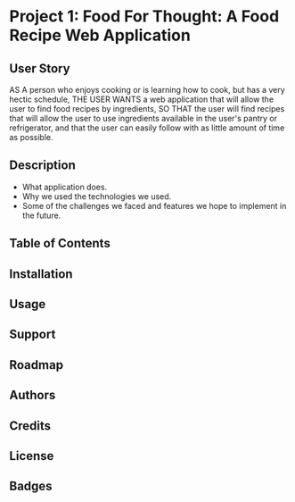# Project 1: Food For Thought: A Food Recipe Web Application

## User Story

AS A person who enjoys cooking or is learning how to cook, but has a very hectic schedule,
THE USER WANTS a web application that will allow the user to find food recipes by ingredients,
SO THAT the user will find recipes that will allow the user to use ingredients available in the user's pantry or refrigerator, and that the user can easily follow with as little amount of time as possible.


## Description

* What application does.
* Why we used the technologies we used.
* Some of the challenges we faced and features we hope to implement in the future.

## Table of Contents

## Installation

## Usage

## Support

## Roadmap

## Authors

## Credits

## License

## Badges
